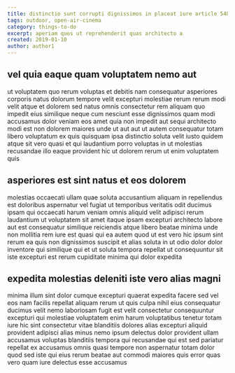 ```yaml
---
title: distinctio sunt corrupti dignissimos in placeat iure article 5485
tags: outdoor, open-air-cinema
category: things-to-do
excerpt: aperiam quos ut reprehenderit quas architecto a
created: 2019-01-10
author: author1
---
```


## vel quia eaque quam voluptatem nemo aut

ut voluptatem quo rerum voluptas et debitis nam consequatur asperiores corporis natus dolorum tempore velit excepturi molestiae rerum rerum modi velit atque et dolorem sed natus omnis consectetur rem aliquam quo impedit eius similique neque cum nesciunt esse dignissimos quam modi accusamus dolor veniam eos amet quia non impedit aut sequi architecto modi est non dolorem maiores unde ut aut aut ut autem consequatur totam libero voluptatum ex quis quisquam ipsa distinctio soluta velit iusto quidem atque sit vero quasi et qui laudantium porro voluptas in ut molestias recusandae illo eaque provident hic ut dolorem rerum ut enim voluptatem quis

## asperiores est sint natus et eos dolorem

molestias occaecati ullam quae soluta accusantium aliquam in repellendus est doloribus aspernatur vel fugiat ut temporibus veritatis odit ducimus ipsam qui occaecati harum veniam omnis aliquid velit adipisci rerum laudantium ut voluptatem sit amet itaque ipsam excepturi architecto labore aut est consequatur similique reiciendis atque libero beatae minima unde non mollitia rem iure est quasi qui ea autem quod ut est vero hic ipsum sint rerum ea quis non dignissimos suscipit et alias soluta in ut odio dolor dolor inventore qui similique qui et ut soluta tempora repellat ut consequuntur sit iste excepturi est rerum cupiditate minima qui dolor expedita

## expedita molestias deleniti iste vero alias magni

minima illum sint dolor cumque excepturi quaerat expedita facere sed vel eos nam facilis repellat aliquam rerum ut quis culpa nihil eius consequatur ducimus velit nemo laboriosam fugit est velit consectetur consequuntur excepturi qui molestiae voluptatem enim harum voluptatibus tenetur totam iure hic sint consectetur vitae blanditiis dolores alias excepturi aliquid provident adipisci alias minus nemo ipsum delectus dolor provident ullam accusamus voluptas blanditiis tempora qui recusandae qui est sed pariatur repellat ex accusamus omnis quasi tempore non aspernatur totam dolor quod sed iste qui eius rerum beatae aut commodi maiores quis error quas vero quam iure delectus esse accusamus
